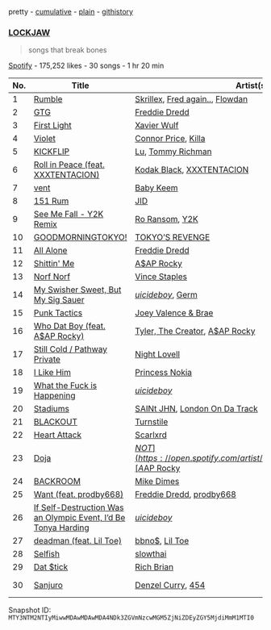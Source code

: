 pretty - [cumulative](/playlists/cumulative/37i9dQZF1DWSgQ5Y8XEtFi.md) - [plain](/playlists/plain/37i9dQZF1DWSgQ5Y8XEtFi) - [githistory](https://github.githistory.xyz/mackorone/spotify-playlist-archive/blob/main/playlists/plain/37i9dQZF1DWSgQ5Y8XEtFi)

### [LOCKJAW](https://open.spotify.com/playlist/37i9dQZF1DWSgQ5Y8XEtFi)

> songs that break bones

[Spotify](https://open.spotify.com/user/spotify) - 175,252 likes - 30 songs - 1 hr 20 min

| No. | Title | Artist(s) | Album | Length |
|---|---|---|---|---|
| 1 | [Rumble](https://open.spotify.com/track/1GfBLbAhZUWdseuDqhocmn) | [Skrillex](https://open.spotify.com/artist/5he5w2lnU9x7JFhnwcekXX), [Fred again..](https://open.spotify.com/artist/4oLeXFyACqeem2VImYeBFe), [Flowdan](https://open.spotify.com/artist/07CimrZi5vs9iEao47TNQ4) | [Rumble](https://open.spotify.com/album/6YVJQPJNzHbqgBblpMSPUi) | 2:26 |
| 2 | [GTG](https://open.spotify.com/track/46M2hXnaQpueG7vSvgVtVH) | [Freddie Dredd](https://open.spotify.com/artist/0dlDsD7y6ccmDm8tuWCU6F) | [GTG](https://open.spotify.com/album/4KvTJJPmcAd1XJaO3UrARG) | 1:33 |
| 3 | [First Light](https://open.spotify.com/track/7AUHZBFJ5c7fiLhl0I9r5S) | [Xavier Wulf](https://open.spotify.com/artist/3uo0ix4Y67XHVWBhXXIY1S) | [Blood Shore Season 3](https://open.spotify.com/album/1IuOXWTMmNrH7H82V0gBcy) | 2:11 |
| 4 | [Violet](https://open.spotify.com/track/3zb9k8UUuKz5tYmKJvNqQA) | [Connor Price](https://open.spotify.com/artist/5zixe6AbgXPqt4c1uSl94L), [Killa](https://open.spotify.com/artist/1gGUO8gYL0YWzyOKFCYegd) | [Violet](https://open.spotify.com/album/6TasXkUMVr3cFnrerHhlVj) | 2:02 |
| 5 | [KICKFLIP](https://open.spotify.com/track/1cIIfWEkU5qLyspAGQD8ZA) | [Lu](https://open.spotify.com/artist/67ZBvSCWPfqDt63Bu1PmZ4), [Tommy Richman](https://open.spotify.com/artist/1WaFQSHVGZQJTbf0BdxdNo) | [KICKFLIP](https://open.spotify.com/album/4PhvQty4MaVQyuOezMov3z) | 2:22 |
| 6 | [Roll in Peace \(feat\. XXXTENTACION\)](https://open.spotify.com/track/40oKW22ZNNkEdZLJTScaQI) | [Kodak Black](https://open.spotify.com/artist/46SHBwWsqBkxI7EeeBEQG7), [XXXTENTACION](https://open.spotify.com/artist/15UsOTVnJzReFVN1VCnxy4) | [Project Baby 2: All Grown Up](https://open.spotify.com/album/51wp3EOOp2mBIjhZjR7W0i) | 3:33 |
| 7 | [vent](https://open.spotify.com/track/1ITpqT1kDATCtMBwOK7sYn) | [Baby Keem](https://open.spotify.com/artist/5SXuuuRpukkTvsLuUknva1) | [The Melodic Blue](https://open.spotify.com/album/3r46DPIQeBQbjvjjV5mXGg) | 2:16 |
| 8 | [151 Rum](https://open.spotify.com/track/22WV03i2lBbwNVCE1g671p) | [JID](https://open.spotify.com/artist/6U3ybJ9UHNKEdsH7ktGBZ7) | [DiCaprio 2](https://open.spotify.com/album/2oI6gtIXrvNiL2VEMmj5kY) | 2:36 |
| 9 | [See Me Fall \- Y2K Remix](https://open.spotify.com/track/5MLreTrtwv7fGyyAy0RyeB) | [Ro Ransom](https://open.spotify.com/artist/5tLx2xpkiHdzvX9CIymCfR), [Y2K](https://open.spotify.com/artist/6USMTwO0MNDnKte5a5h0xx) | [Momentum \(Mixtape\)](https://open.spotify.com/album/20ZH0IHnyBagQUmOGcAHmp) | 3:21 |
| 10 | [GOODMORNINGTOKYO!](https://open.spotify.com/track/0Q2n5yzl2XRqYbV77tZNYp) | [TOKYO’S REVENGE](https://open.spotify.com/artist/5TbLOwv8BNnik3f03NZJlt) | [GOODMORNINGTOKYO!](https://open.spotify.com/album/2P4n4HSzB7ZHocIaIp96bD) | 2:30 |
| 11 | [All Alone](https://open.spotify.com/track/5V5BHmvpylV0nSc2Yu2Mu4) | [Freddie Dredd](https://open.spotify.com/artist/0dlDsD7y6ccmDm8tuWCU6F) | [All Alone](https://open.spotify.com/album/41kOXEHM7PivRjZj4WX2Dl) | 2:54 |
| 12 | [Shittin' Me](https://open.spotify.com/track/31UJ8vd4JQc1JEa7TgcDSz) | [A$AP Rocky](https://open.spotify.com/artist/13ubrt8QOOCPljQ2FL1Kca) | [Shittin' Me](https://open.spotify.com/album/3M1sz7dBtyfa1KqdiAylC6) | 2:24 |
| 13 | [Norf Norf](https://open.spotify.com/track/4uQ7wYsuL0DryknoDc11Hk) | [Vince Staples](https://open.spotify.com/artist/68kEuyFKyqrdQQLLsmiatm) | [Summertime '06](https://open.spotify.com/album/4Csoz10NhNJOrCTUoPBdUD) | 3:03 |
| 14 | [My Swisher Sweet, But My Sig Sauer](https://open.spotify.com/track/1xIibyoUvyxwoNqx8quHSz) | [$uicideboy$](https://open.spotify.com/artist/1VPmR4DJC1PlOtd0IADAO0), [Germ](https://open.spotify.com/artist/4OYIkXBBN6ET96coWyWAXh) | [DIRTIESTNASTIEST$UICIDE](https://open.spotify.com/album/7mxSvZIgElLmVTdUfVNQFz) | 3:46 |
| 15 | [Punk Tactics](https://open.spotify.com/track/2KBYPTSTHjYYOPACrFTkPy) | [Joey Valence & Brae](https://open.spotify.com/artist/1q4618qKswelCGLoanFKQh) | [Punk Tactics](https://open.spotify.com/album/7pG2QdrVFNTid1hqezx5dH) | 2:23 |
| 16 | [Who Dat Boy \(feat\. A$AP Rocky\)](https://open.spotify.com/track/21yRtB6B8EMounImAfHRCP) | [Tyler, The Creator](https://open.spotify.com/artist/4V8LLVI7PbaPR0K2TGSxFF), [A$AP Rocky](https://open.spotify.com/artist/13ubrt8QOOCPljQ2FL1Kca) | [Flower Boy](https://open.spotify.com/album/2nkto6YNI4rUYTLqEwWJ3o) | 3:25 |
| 17 | [Still Cold / Pathway Private](https://open.spotify.com/track/4aXit1CKxL80R1qruHns8h) | [Night Lovell](https://open.spotify.com/artist/2y246nnP9pQT0E6v3ZMMOO) | [Red Teenage Melody](https://open.spotify.com/album/2WMe3Dqlc68URVRn7A3pm5) | 4:31 |
| 18 | [I Like Him](https://open.spotify.com/track/68UU9oaQtMDnh6PRlW842H) | [Princess Nokia](https://open.spotify.com/artist/6lay1nwbE6hTx1jivysUAL) | [Everything Sucks](https://open.spotify.com/album/6JP1xbkFnacGAvrIWW5pzF) | 2:12 |
| 19 | [What the Fuck is Happening](https://open.spotify.com/track/29iepR0ydOuYFaZp8um6H8) | [$uicideboy$](https://open.spotify.com/artist/1VPmR4DJC1PlOtd0IADAO0) | [Stop Staring At the Shadows](https://open.spotify.com/album/7rKmLxCFlmtIxGpX4HYgs4) | 1:46 |
| 20 | [Stadiums](https://open.spotify.com/track/5Sqya98MFN0RHN2oglnTTX) | [SAINt JHN](https://open.spotify.com/artist/0H39MdGGX6dbnnQPt6NQkZ), [London On Da Track](https://open.spotify.com/artist/5Nf5yishRW9Ye174sJISkg) | [Stadiums](https://open.spotify.com/album/40F5ywKIXAvpWHrsRc0Ufo) | 2:52 |
| 21 | [BLACKOUT](https://open.spotify.com/track/0bGImSqDB2ebdeoCidUC8o) | [Turnstile](https://open.spotify.com/artist/2qnpHrOzdmOo1S4ox3j17x) | [GLOW ON](https://open.spotify.com/album/2NrYPcMmQBlbBxopc2XlzS) | 2:53 |
| 22 | [Heart Attack](https://open.spotify.com/track/7Cq27Qc3WRyQ3ddwVslpVZ) | [Scarlxrd](https://open.spotify.com/artist/6rYogEVj60BCIsLukpAnwr) | [Chaxsthexry](https://open.spotify.com/album/3KqA7GS5ruZN70yBP2jFMJ) | 3:13 |
| 23 | [Doja](https://open.spotify.com/track/3YFnfm9z8RmPFIZ7C16u4e) | [$NOT](https://open.spotify.com/artist/5IbEL2xjRtKsunfmsahLuO), [A$AP Rocky](https://open.spotify.com/artist/13ubrt8QOOCPljQ2FL1Kca) | [Ethereal](https://open.spotify.com/album/5C1X3siQg4Q3wLWorK5i0z) | 2:51 |
| 24 | [BACKROOM](https://open.spotify.com/track/3Ln9xcE0iQcigMmLqV3fEi) | [Mike Dimes](https://open.spotify.com/artist/6rIaHuCIUu32uj2CjlEBN3) | [IN DIMES WE TRUST](https://open.spotify.com/album/4eKHRNqEMM5rNIXfx7GpmF) | 2:35 |
| 25 | [Want \(feat\. prodby668\)](https://open.spotify.com/track/1sRqm1JxQL88mrHhMLpQ5y) | [Freddie Dredd](https://open.spotify.com/artist/0dlDsD7y6ccmDm8tuWCU6F), [prodby668](https://open.spotify.com/artist/56g4P11Gxl7nROZBbm8X3F) | [Freddie's Inferno](https://open.spotify.com/album/2ll6KONxe4F87GJku1ZZrl) | 1:48 |
| 26 | [If Self\-Destruction Was an Olympic Event, I’d Be Tonya Harding](https://open.spotify.com/track/5ikjIVLHoBrgaZ0zNrn6Ty) | [$uicideboy$](https://open.spotify.com/artist/1VPmR4DJC1PlOtd0IADAO0) | [Long Term Effects of SUFFERING](https://open.spotify.com/album/3dgsCZMswt6TWbsKcMgoO2) | 2:22 |
| 27 | [deadman \(feat\. Lil Toe\)](https://open.spotify.com/track/0AuyLYjy9W7px84ZQUKA2a) | [bbno$](https://open.spotify.com/artist/41X1TR6hrK8Q2ZCpp2EqCz), [Lil Toe](https://open.spotify.com/artist/47yRnoOUz46ZKr9W3mKn5Z) | [bag or die](https://open.spotify.com/album/4oGLasNzQCSK6V3A8ssVKY) | 2:58 |
| 28 | [Selfish](https://open.spotify.com/track/4FFec7v5TnYdwNzyrmBGM9) | [slowthai](https://open.spotify.com/artist/3r1XkJ7vCs8kHBSzGvPLdP) | [Selfish](https://open.spotify.com/album/6UXzkhMXm0jqZ3k3ogjp6W) | 3:12 |
| 29 | [Dat $tick](https://open.spotify.com/track/4bdJHQp90ymjEIkkYhcENB) | [Rich Brian](https://open.spotify.com/artist/2IDLDx25HU1nQMKde4n61a) | [Dat $tick](https://open.spotify.com/album/7AKJUjNR4hlNcbj55lP5LA) | 2:06 |
| 30 | [Sanjuro](https://open.spotify.com/track/1iBZqPmS2HjeTm9oRtvwqT) | [Denzel Curry](https://open.spotify.com/artist/6fxyWrfmjcbj5d12gXeiNV), [454](https://open.spotify.com/artist/29fUSOyH1ufr9HZbErHpc4) | [Melt My Eyez See Your Future](https://open.spotify.com/album/7KtyUeiJidoZO0ybxBXw0Q) | 2:07 |

Snapshot ID: `MTY3NTM2NTIyMiwwMDAwMDAwMDA4NDk3ZGVmNzcwMGM5ZjNiZDEyZGY5MjdiMmM1MTI0`
